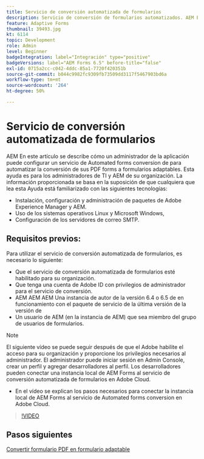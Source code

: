 ```yaml
---
title: Servicio de conversión automatizada de formularios
description: Servicio de conversión de formularios automatizados. AEM En este artículo se describe cómo un administrador de la aplicación puede configurar un servicio de Automated forms conversion de para automatizar la conversión de sus PDF forms a formularios adaptables. Esta ayuda es para los administradores de TI y AEM de su organización.
feature: Adaptive Forms
thumbnail: 39493.jpg
kt: 6114
topic: Development
role: Admin
level: Beginner
badgeIntegration: label="Integración" type="positive"
badgeVersions: label="AEM Forms 6.5" before-title="false"
exl-id: 0715a2cc-c042-4ddc-85a1-7720f420351b
source-git-commit: b044c9982fc9309fb73509dd3117f5467903bd6a
workflow-type: tm+mt
source-wordcount: '264'
ht-degree: 50%

---
```


# Servicio de conversión automatizada de formularios 

AEM En este artículo se describe cómo un administrador de la aplicación puede configurar un servicio de Automated forms conversion de para automatizar la conversión de sus PDF forms a formularios adaptables. Esta ayuda es para los administradores de TI y AEM de su organización. La información proporcionada se basa en la suposición de que cualquiera que lea esta Ayuda está familiarizado con las siguientes tecnologías:

* Instalación, configuración y administración de paquetes de Adobe Experience Manager y AEM.
* Uso de los sistemas operativos Linux y Microsoft Windows,
* Configuración de los servidores de correo SMTP.

## Requisitos previos:

Para utilizar el servicio de conversión automatizada de formularios, es necesario lo siguiente:

* Que el servicio de conversión automatizada de formularios esté habilitado para su organización.
* Que tenga una cuenta de Adobe ID con privilegios de administrador para el servicio de conversión.
* AEM AEM AEM Una instancia de autor de la versión 6.4 o 6.5 de en funcionamiento con el paquete de servicio de la última versión de la versión de
* Un usuario de AEM (en la instancia de AEM) que sea miembro del grupo de usuarios de formularios.

>[!NOTE]
>El siguiente vídeo se puede seguir después de que el Adobe habilite el acceso para su organización y proporcione los privilegios necesarios al administrador. El administrador puede iniciar sesión en Admin Console, crear un perfil y agregar desarrolladores al perfil. Los desarrolladores pueden conectar una instancia local de AEM Forms al servicio de conversión automatizada de formularios en Adobe Cloud.

* En el vídeo se explican los pasos necesarios para conectar la instancia local de AEM Forms al servicio de Automated forms conversion en Adobe Cloud.

>[!VIDEO](https://video.tv.adobe.com/v/39493?quality=12&learn=on)

## Pasos siguientes

[Convertir formulario PDF en formulario adaptable](./convert-pdf-form-into-adaptive-form.md)